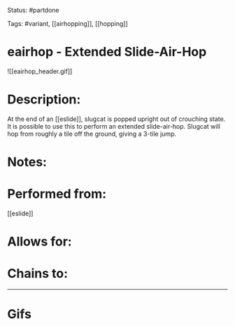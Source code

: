 Status: #partdone 

Tags: #variant, [[airhopping]], [[hopping]]

# eairhop - Extended Slide-Air-Hop
![[eairhop_header.gif]]
# Description:
At the end of an [[eslide]], slugcat is popped upright out of crouching state. It is possible to use this to perform an extended slide-air-hop. Slugcat will hop from roughly a tile off the ground, giving a 3-tile jump.

# Notes:


# Performed from:
[[eslide]]

# Allows for:


# Chains to:


___
# Gifs
